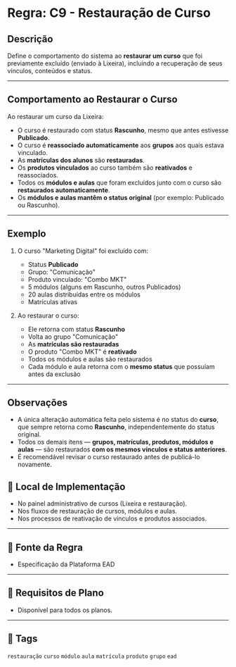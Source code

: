 # Regra: C9 - Restauração de Curso

## Descrição

Define o comportamento do sistema ao **restaurar um curso** que foi previamente excluído (enviado à Lixeira), incluindo a recuperação de seus vínculos, conteúdos e status.

---

## Comportamento ao Restaurar o Curso

Ao restaurar um curso da Lixeira:

- O curso é restaurado com status **Rascunho**, mesmo que antes estivesse **Publicado**.
- O curso é **reassociado automaticamente** aos **grupos** aos quais estava vinculado.
- As **matrículas dos alunos** são **restauradas**.
- Os **produtos vinculados** ao curso também são **reativados** e reassociados.
- Todos os **módulos e aulas** que foram excluídos junto com o curso são **restaurados automaticamente**.
- Os **módulos e aulas mantêm o status original** (por exemplo: Publicado ou Rascunho).

---

## Exemplo

1. O curso "Marketing Digital" foi excluído com:
   - Status **Publicado**
   - Grupo: "Comunicação"
   - Produto vinculado: "Combo MKT"
   - 5 módulos (alguns em Rascunho, outros Publicados)
   - 20 aulas distribuídas entre os módulos
   - Matrículas ativas

2. Ao restaurar o curso:
   - Ele retorna com status **Rascunho**
   - Volta ao grupo "Comunicação"
   - As **matrículas são restauradas**
   - O produto "Combo MKT" é **reativado**
   - Todos os módulos e aulas são restaurados
   - Cada módulo e aula retorna com o **mesmo status** que possuíam antes da exclusão

---

## Observações

- A única alteração automática feita pelo sistema é no status do **curso**, que sempre retorna como **Rascunho**, independentemente do status original.
- Todos os demais itens — **grupos, matrículas, produtos, módulos e aulas** — são restaurados **com os mesmos vínculos e status anteriores**.
- É recomendável revisar o curso restaurado antes de publicá-lo novamente.

## 🧩 Local de Implementação

- No painel administrativo de cursos (Lixeira e restauração).
- Nos fluxos de restauração de cursos, módulos e aulas.
- Nos processos de reativação de vínculos e produtos associados.

---

## 📄 Fonte da Regra

- Especificação da Plataforma EAD

---

## 🔐 Requisitos de Plano

- Disponível para todos os planos.

---

## 🔗 Tags

`restauração` `curso` `módulo` `aula` `matrícula` `produto` `grupo` `ead`

